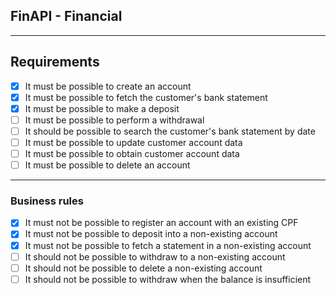 ## FinAPI - Financial

---

## Requirements

- [X] It must be possible to create an account
- [X] It must be possible to fetch the customer's bank statement
- [X] It must be possible to make a deposit
- [ ] It must be possible to perform a withdrawal
- [ ] It should be possible to search the customer's bank statement by date
- [ ] It must be possible to update customer account data
- [ ] It must be possible to obtain customer account data
- [ ] It must be possible to delete an account

---

### Business rules

- [X] It must not be possible to register an account with an existing CPF
- [X] It must not be possible to deposit into a non-existing account
- [X] It must not be possible to fetch a statement in a non-existing account
- [ ] It should not be possible to withdraw to a non-existing account
- [ ] It should not be possible to delete a non-existing account
- [ ] It should not be possible to withdraw when the balance is insufficient
